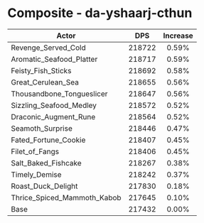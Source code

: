 # Composite - da-yshaarj-cthun
| Actor | DPS | Increase |
|---|:---:|:---:|
|Revenge_Served_Cold|218722|0.59%|
|Aromatic_Seafood_Platter|218717|0.59%|
|Feisty_Fish_Sticks|218692|0.58%|
|Great_Cerulean_Sea|218655|0.56%|
|Thousandbone_Tongueslicer|218647|0.56%|
|Sizzling_Seafood_Medley|218572|0.52%|
|Draconic_Augment_Rune|218564|0.52%|
|Seamoth_Surprise|218446|0.47%|
|Fated_Fortune_Cookie|218407|0.45%|
|Filet_of_Fangs|218406|0.45%|
|Salt_Baked_Fishcake|218267|0.38%|
|Timely_Demise|218242|0.37%|
|Roast_Duck_Delight|217830|0.18%|
|Thrice_Spiced_Mammoth_Kabob|217645|0.10%|
|Base|217432|0.00%|
